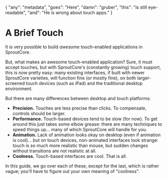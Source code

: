 {
  "any":    "metadata",
  "goes":   "Here",
  "damn":   "gruber",
  "this":   "is still eye-readable",
  "and":    "He is wrong about touch apps."
}

A Brief Touch
=============

It is very possible to build _awesome_ touch-enabled applications in SproutCore.

But, what makes an awesome touch-enabled application? Sure, it must accept touches,
but with SproutCore's (constantly growing) touch support, this is now pretty easy:
many existing interfaces, if built with newer SproutCore varieties, will function fine (or mostly fine),
on both larger-screened touch devices (such as iPad) and the traditional desktop environment.

But there are many differences between desktop and touch platforms:

- **Precision.** Touches are less precise than clicks. To compensate, controls should be larger.
- **Performance.** Touch-based devices tend to be slow (for now). To get around this just takes 
  some elbow grease: there are many techniques to speed things up... many of which SproutCore will
  handle for you.
- **Animation.** Lack of animation looks okay on desktop (even if animation is cool)... but on
  touch devices, non-animated interfaces look strange: touch is so much more realistic than mouse,
  but sudden changes without transitions are not realistic at all.
- **Coolness.** Touch-based interfaces are cool. That is all.

In this guide, we go over each of these, except for the last, which is rather vague; you'll have to figure out
your own meaning of "coolness".
